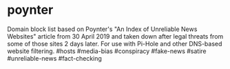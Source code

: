 # poynter
Domain block list based on Poynter's "An Index of Unreliable News Websites" article from 30 April 2019 and taken down after legal threats from some of those sites 2 days later. For use with Pi-Hole and other DNS-based website filtering. #hosts #media-bias #conspiracy #fake-news #satire #unreliable-news #fact-checking
